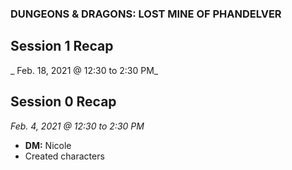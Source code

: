 
### DUNGEONS & DRAGONS: LOST MINE OF PHANDELVER

## Session 1 Recap
_ Feb. 18, 2021 @ 12:30 to 2:30 PM_


## Session 0 Recap
_Feb. 4, 2021 @ 12:30 to 2:30 PM_

- **DM:** Nicole
- Created characters
